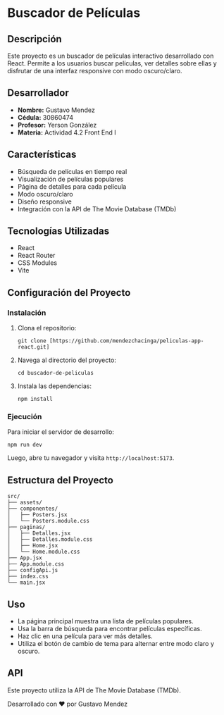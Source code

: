 # Buscador de Películas

## Descripción
Este proyecto es un buscador de películas interactivo desarrollado con React. Permite a los usuarios buscar películas, ver detalles sobre ellas y disfrutar de una interfaz responsive con modo oscuro/claro.

## Desarrollador
- **Nombre:** Gustavo Mendez
- **Cédula:** 30860474
- **Profesor:** Yerson González
- **Materia:** Actividad 4.2 Front End I

## Características
- Búsqueda de películas en tiempo real
- Visualización de películas populares
- Página de detalles para cada película
- Modo oscuro/claro
- Diseño responsive
- Integración con la API de The Movie Database (TMDb)

## Tecnologías Utilizadas
- React
- React Router
- CSS Modules
- Vite

## Configuración del Proyecto


### Instalación
1. Clona el repositorio:
   ```
   git clone [https://github.com/mendezchacinga/peliculas-app-react.git]
   ```
2. Navega al directorio del proyecto:
   ```
   cd buscador-de-peliculas
   ```
3. Instala las dependencias:
   ```
   npm install
   ```

### Ejecución
Para iniciar el servidor de desarrollo:
```
npm run dev
```
Luego, abre tu navegador y visita `http://localhost:5173`.

## Estructura del Proyecto
```
src/
├── assets/
├── componentes/
│   ├── Posters.jsx
│   └── Posters.module.css
├── paginas/
│   ├── Detalles.jsx
│   ├── Detalles.module.css
│   ├── Home.jsx
│   └── Home.module.css
├── App.jsx
├── App.module.css
├── configApi.js
├── index.css
└── main.jsx
```

## Uso
- La página principal muestra una lista de películas populares.
- Usa la barra de búsqueda para encontrar películas específicas.
- Haz clic en una película para ver más detalles.
- Utiliza el botón de cambio de tema para alternar entre modo claro y oscuro.

## API
Este proyecto utiliza la API de The Movie Database (TMDb).


Desarrollado con ❤️ por Gustavo Mendez